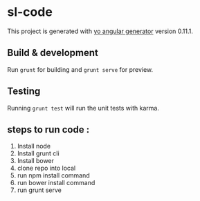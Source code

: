 # sl-code

This project is generated with [yo angular generator](https://github.com/yeoman/generator-angular)
version 0.11.1.

## Build & development

Run `grunt` for building and `grunt serve` for preview.

## Testing

Running `grunt test` will run the unit tests with karma.

## steps to run code :
1. Install node 
2. Install grunt cli 
3. Install bower
4. clone repo into local   
5. run npm install command
6. run bower install command
7. run grunt serve 

 
